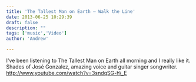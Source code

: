 ```yaml
---
title: 'The Tallest Man on Earth — Walk the Line'
date: 2013-06-25 10:29:39
draft: false
description: ""
tags: ['music','Video']
author: 'Andrew'

---
```


I've been listening to The Tallest Man on Earth all morning and I really like it. Shades of José Gonzalez, amazing voice and guitar singer songwriter. http://www.youtube.com/watch?v=3sndqSG-h\_E
